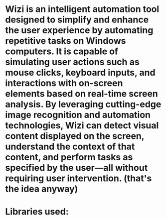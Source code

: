 # Wizi is an intelligent automation tool designed to simplify and enhance the user experience by automating repetitive tasks on Windows computers. It is capable of simulating user actions such as mouse clicks, keyboard inputs, and interactions with on-screen elements based on real-time screen analysis. By leveraging cutting-edge image recognition and automation technologies, Wizi can detect visual content displayed on the screen, understand the context of that content, and perform tasks as specified by the user—all without requiring user intervention. (that's the idea anyway)

# Libraries used: 